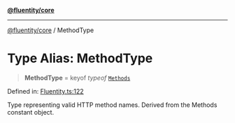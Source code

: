 [**@fluentity/core**](../README.md)

***

[@fluentity/core](../globals.md) / MethodType

# Type Alias: MethodType

> **MethodType** = keyof *typeof* [`Methods`](../variables/Methods.md)

Defined in: [Fluentity.ts:122](https://github.com/cedricpierre/fluentity-core/blob/0bde7ab55f008509f5d7235ad7daff819b6ed269/src/Fluentity.ts#L122)

Type representing valid HTTP method names.
Derived from the Methods constant object.
